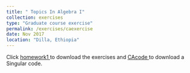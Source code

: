 ```yaml
---
title: " Topics In Algebra I"
collection: exercises
type: "Graduate course exercise"
permalink: /exercises/caexercise
date: Nov 2017
location: "Dilla, Ethiopia"
---
```


Click <a href="https://dereje.github.io/files/cahw1.pdf">  homework1 </a> to download the exercises and <a href="https://dereje.github.io/files/AdolaCASt"> CAcode </a> to download a Singular code.
